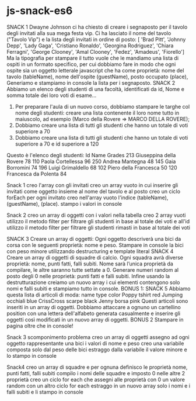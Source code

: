 # js-snack-es6

SNACK 1
Dwayne Johnson ci ha chiesto di creare i segnaposto per il tavolo degli invitati alla sua mega festa vip.
Ci ha lasciato il nome del tavolo ("Tavolo Vip") e la lista degli invitati in ordine di posto:
[ 'Brad Pitt', 'Johnny Depp', 'Lady Gaga', 'Cristiano Ronaldo', 'Georgina Rodriguez', 'Chiara Ferragni',  'George Clooney', 'Amal Clooney', 'Fedez', 'Amadeus', 'Fiorello']
Ma  la tipografia per stampare il tutto vuole che le mandiamo una lista di ospiti in un formato specifico, per cui dobbiamo fare in modo che ogni ospite sia un oggetto letterale javascript che ha come proprietà:
nome del tavolo (tableName),
nome dell'ospite (guestName),
posto occupato (place),
Generiamo e stampiamo in console la lista per i segnaposto.
SNACK 2
Abbiamo un elenco degli studenti di una facoltà, identificati da id, Nome e somma totale dei loro voti di esame...
1. Per preparare l'aula di un nuovo corso, dobbiamo stampare le targhe col nome degli studenti: creare una lista contenente il loro nome tutto in maiuscolo, ad esempio (Marco della Rovere => MARCO DELLA ROVERE);
2. Dobbiamo creare una lista di tutti gli studenti che hanno un totale di voti superiore a 70
3. Dobbiamo creare una lista di tutti gli studenti che hanno un totale di voti superiore a 70 e id superiore a 120

Questo è l'elenco degli studenti:
Id  Name                Grades
213 Giuseppina della Rovere 78
110 Paola Cortellessa       96
250 Andrea Mantegna         48
145 Gaia Borromini          74
196 Luigi Grimaldello       68
102 Piero della Francesca   50
120 Francesca da Polenta    84



Snack 1 
creo l'array con gli invitati
creo un array vuoto in cui inserire gli invitati come oggetto insieme al nome del tavolo e al posto
creo un ciclo forEach 
per ogni invitato creo nell'array vuoto l'indice (tableName), (guestName), (place).
stampo i valori in console

Snack 2
creo un array di oggetti con i valori nella tabella
creo 2 array vuoti 
utilizzo il metodo filter per filtrare gli studenti in base al totale dei voti e all'id
utilizzo il metodo filter per filtrare gli studenti rimasti in base al totale dei voti



SNACK 3
Creare un array di oggetti:
Ogni oggetto descriverà una bici da corsa con le seguenti proprietà: nome e peso.
Stampare in console la bici con peso minore utilizzando destructuring e template literal
SNACK 4
Creare un array di oggetti di squadre di calcio. Ogni squadra avrà diverse proprietà: nome, punti fatti, falli subiti.
Nome sarà l’unica proprietà da compilare, le altre saranno tutte settate a 0.
Generare numeri random al posto degli 0 nelle proprietà: punti fatti e falli subiti.
Infine usando la destrutturazione creiamo un nuovo array i cui elementi contengono solo nomi e falli subiti e stampiamo tutto in console.
BONUS 1: SNACK 5
Abbiamo questa lista di articoli di moda:
name        type      color
Poppy       tshirt    red
Jumping     occhiali  blue
CrissCross  scarpe    black
Jenny       borsa     pink
Questi articoli sono inseriti in un array di oggetti.
Dobbiamo attaccare a ognuno un cartellino position con una lettera dell'alfabeto generata casualmente e inserire gli oggetti così modificati in un nuovo array di oggetti.
BONUS 2
Stampare in pagina oltre che in console!


Snack 3 scomponimento problema
creo un array di oggetti
assegno ad ogni oggetto rappresentante una bici i valori di nome e peso
creo una variabile composta solo dal peso delle bici
estraggo dalla variabile il valore minore e lo stampo in console

Snack4
creo un array di squadre e per ognuna definisco le proprietà nome, punti fatti, falli subiti
compilo i nomi delle squadre e imposto 0 nelle altre 2 proprietà
creo un ciclo for each che assegni alle proprietà con 0 un valore random 
con un altro ciclo for each estraggo in un nuovo array solo i nomi e i falli subiti e li stampo in console